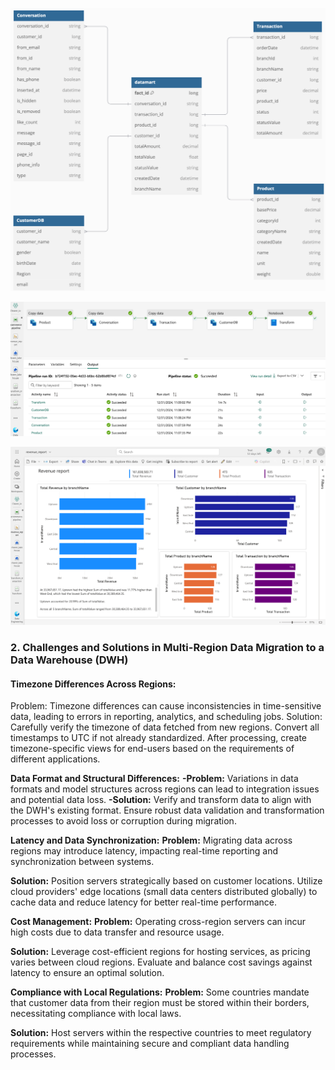 
![db_diagram](images/db_diagram.png)

![flow](images/flow.png)

![dashboard](images/dashboard.png)


### 2. Challenges and Solutions in Multi-Region Data Migration to a Data Warehouse (DWH)

#### Timezone Differences Across Regions:
Problem: 
Timezone differences can cause inconsistencies in time-sensitive data, leading to errors in reporting, analytics, and scheduling jobs.
Solution: 
Carefully verify the timezone of data fetched from new regions. Convert all timestamps to UTC if not already standardized. After processing, create timezone-specific views for end-users based on the requirements of different applications.

**Data Format and Structural Differences:**
**-Problem:** Variations in data formats and model structures across regions can lead to integration issues and potential data loss.
 **-Solution:** Verify and transform data to align with the DWH's existing format. Ensure robust data validation and transformation processes to avoid loss or corruption during migration.

**Latency and Data Synchronization:**
**Problem:** Migrating data across regions may introduce latency, impacting real-time reporting and synchronization between systems.

**Solution:** Position servers strategically based on customer locations. Utilize cloud providers' edge locations (small data centers distributed globally) to cache data and reduce latency for better real-time performance.

**Cost Management:**
**Problem:** Operating cross-region servers can incur high costs due to data transfer and resource usage.

**Solution:** Leverage cost-efficient regions for hosting services, as pricing varies between cloud regions. Evaluate and balance cost savings against latency to ensure an optimal solution.

**Compliance with Local Regulations:**
**Problem:** Some countries mandate that customer data from their region must be stored within their borders, necessitating compliance with local laws.

**Solution:** Host servers within the respective countries to meet regulatory requirements while maintaining secure and compliant data handling processes.
